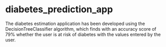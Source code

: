 # diabetes_prediction_app
The diabetes estimation application has been developed using the DecisionTreeClassifier algorithm, which finds with an accuracy score of 79% whether the user is at risk of diabetes with the values entered by the user.
